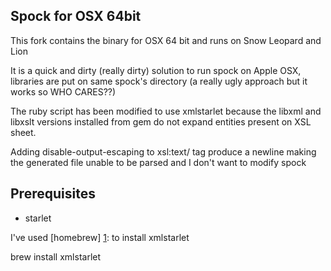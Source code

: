Spock for OSX 64bit
---------------

This fork contains the binary for OSX 64 bit and runs on Snow Leopard and Lion

It is a quick and dirty (really dirty) solution to run spock on Apple OSX, libraries are put on same spock's directory (a really ugly approach but it works so WHO CARES??)

The ruby script has been modified to use xmlstarlet because the libxml and libxslt versions installed from gem do not expand entities present on XSL sheet.

Adding disable-output-escaping to xsl:text/ tag produce a newline making the generated file unable to be parsed and I don't want to modify spock

Prerequisites
--

- starlet

I've used [homebrew] [1]: to install xmlstarlet

brew install xmlstarlet


[1]: https://github.com/mxcl/homebrew